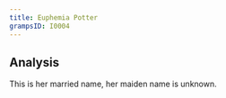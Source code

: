 ```yaml
---
title: Euphemia Potter
grampsID: I0004
---
```


## Analysis

This is her married name, her maiden name is unknown.

